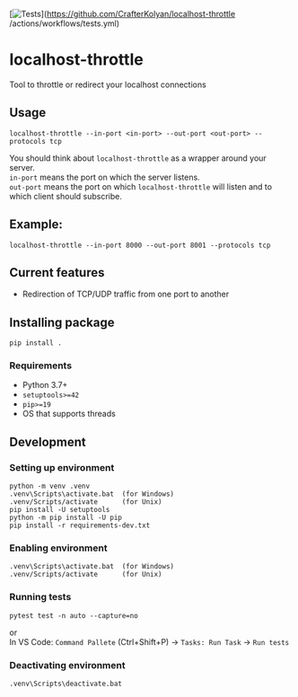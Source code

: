 [![Tests](https://github.com/CrafterKolyan/localhost-throttle/actions/workflows/tests.yml/badge.svg?branch=main)](https://github.com/CrafterKolyan/localhost-throttle
/actions/workflows/tests.yml)

# localhost-throttle
Tool to throttle or redirect your localhost connections

## Usage
```
localhost-throttle --in-port <in-port> --out-port <out-port> --protocols tcp
```

You should think about `localhost-throttle` as a wrapper around your server.<br>
`in-port` means the port on which the server listens.<br>
`out-port` means the port on which `localhost-throttle` will listen and to which client should subscribe.

## Example:
```
localhost-throttle --in-port 8000 --out-port 8001 --protocols tcp
```

## Current features
- Redirection of TCP/UDP traffic from one port to another

## Installing package
```
pip install .
```

### Requirements
- Python 3.7+
- `setuptools>=42`
- `pip>=19`
- OS that supports threads

## Development
### Setting up environment
```
python -m venv .venv
.venv\Scripts\activate.bat  (for Windows)
.venv/Scripts/activate      (for Unix)
pip install -U setuptools
python -m pip install -U pip
pip install -r requirements-dev.txt
```

### Enabling environment
```
.venv\Scripts\activate.bat  (for Windows)
.venv/Scripts/activate      (for Unix)
```


### Running tests
```
pytest test -n auto --capture=no
```
or<br>
In VS Code: `Command Pallete` (Ctrl+Shift+P) -> `Tasks: Run Task` -> `Run tests`

### Deactivating environment
```
.venv\Scripts\deactivate.bat
```